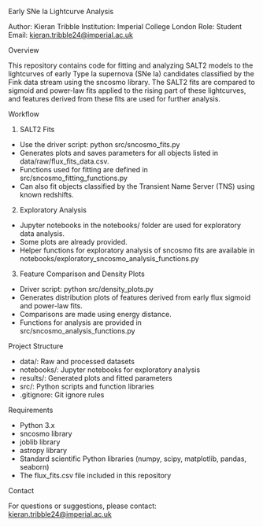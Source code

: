 Early SNe Ia Lightcurve Analysis

Author: Kieran Tribble 
Institution: Imperial College London
Role: Student
Email: [kieran.tribble24@imperial.ac.uk](mailto:kieran.tribble24@imperial.ac.uk)

Overview

This repository contains code for fitting and analyzing SALT2 models to the lightcurves of early Type Ia supernova (SNe Ia) candidates classified by the Fink data stream using the sncosmo library. The SALT2 fits are compared to sigmoid and power-law fits applied to the rising part of these lightcurves, and features derived from these fits are used for further analysis.


Workflow

1. SALT2 Fits

- Use the driver script:
  python src/sncosmo\_fits.py
- Generates plots and saves parameters for all objects listed in data/raw/flux\_fits\_data.csv.
- Functions used for fitting are defined in src/sncosmo\_fitting\_functions.py
- Can also fit objects classified by the Transient Name Server (TNS) using known redshifts.

2. Exploratory Analysis

- Jupyter notebooks in the notebooks/ folder are used for exploratory data analysis.
- Some plots are already provided.
- Helper functions for exploratory analysis of sncosmo fits are available in notebooks/exploratory\_sncosmo\_analysis\_functions.py

3. Feature Comparison and Density Plots

- Driver script:
  python src/density\_plots.py
- Generates distribution plots of features derived from early flux sigmoid and power-law fits.
- Comparisons are made using energy distance.
- Functions for analysis are provided in src/sncosmo\_analysis\_functions.py


Project Structure

- data/: Raw and processed datasets
- notebooks/: Jupyter notebooks for exploratory analysis
- results/: Generated plots and fitted parameters
- src/: Python scripts and function libraries
- .gitignore: Git ignore rules


Requirements

- Python 3.x
- sncosmo library
- joblib library
- astropy library
- Standard scientific Python libraries (numpy, scipy, matplotlib, pandas, seaborn)
- The flux_fits.csv file included in this repository


Contact

For questions or suggestions, please contact: [kieran.tribble24@imperial.ac.uk](mailto:kieran.tribble24@imperial.ac.uk)
